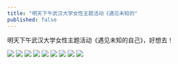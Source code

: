 ```yaml
---
title: "明天下午武汉大学女性主题活动《遇见未知的"
published: false
---
```

明天下午武汉大学女性主题活动《遇见未知的自己》，好想去！

![](./1.jpg)
![](./2.jpg)
![](./3.jpg)
![](./4.jpg)
![](./5.jpg)
![](./6.jpg)
![](./7.jpg)
![](./8.jpg)
![](./9.jpg)
